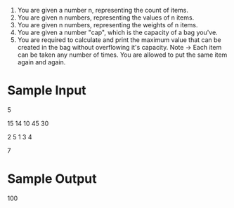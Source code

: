 1. You are given a number n, representing the count of items.
2. You are given n numbers, representing the values of n items.
3. You are given n numbers, representing the weights of n items.
3. You are given a number "cap", which is the capacity of a bag you've.
4. You are required to calculate and print the maximum value that can be created in the bag without 
    overflowing it's capacity.
Note -> Each item can be taken any number of times. You are allowed to put the same item again 
                  and again.


# Sample Input

5

15 14 10 45 30

2 5 1 3 4

7

# Sample Output

100